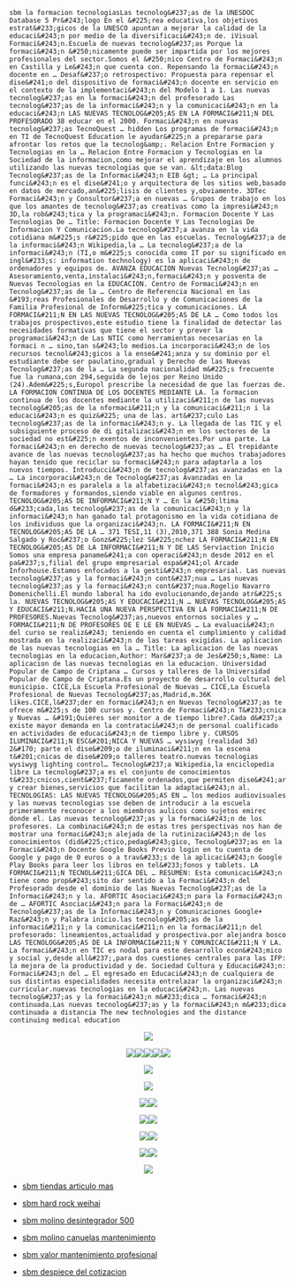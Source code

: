 
```
sbm la formacion tecnologiasLas tecnolog&#237;as de la UNESDOC Database 5 Pr&#243;logo En el &#225;rea educativa,los objetivos estrat&#233;gicos de la UNESCO apuntan a mejorar la calidad de la educaci&#243;n por medio de la diversificaci&#243;n de. iVisual Formaci&#243;n.Escuela de nuevas tecnolog&#237;as Porque la formaci&#243;n &#250;nicamente puede ser impartida por los mejores profesionales del sector.Somos el &#250;nico Centro de Formaci&#243;n en Castilla y Le&#243;n que cuenta con. Repensando la formaci&#243;n docente en … Desaf&#237;o retrospectivo: Propuesta para repensar el dise&#241;o del dispositivo de formaci&#243;n docente en servicio en el contexto de la implementaci&#243;n del Modelo 1 a 1. Las nuevas tecnolog&#237;as en la formaci&#243;n del profesorado Las tecnolog&#237;as de la informaci&#243;n y la comunicaci&#243;n en la educaci&#243;n LAS NUEVAS TECNOLOG&#205;AS EN LA FORMACI&#211;N DEL PROFESORADO 38 educar en el 2000. Formaci&#243;n en nuevas tecnolog&#237;as TecnoQuest … hidden Los programas de formaci&#243;n en TI de TecnoQuest Education le ayudar&#225;n a prepararse para afrontar los retos que la tecnolog&amp;. Relacion Entre Formacion y Tecnologias en la … Relacion Entre Formacion y Tecnologias en la Sociedad de la informacion,como mejorar el aprendizaje en los alumnos utilizando las nuevas tecnologias que se van. &lt;data:Blog Tecnolog&#237;as de la Informaci&#243;n EIB &gt; … La principal funci&#243;n es el dise&#241;o y arquitectura de los sitios web,basado en datos de mercado,an&#225;lisis de clientes y,obviamente. 3DTec Formaci&#243;n y Consultor&#237;a en nuevas … Grupos de trabajo en los que los amantes de tecnolog&#237;as creativas como la impresi&#243;n 3D,la rob&#243;tica y la programaci&#243;n. Formacion Docente Y Las Tecnologias De … Title: Formacion Docente Y Las Tecnologias De Informacion Y Comunicacion.La tecnolog&#237;a avanza en la vida cotidiana m&#225;s r&#225;pido que en las escuelas. Tecnolog&#237;a de la informaci&#243;n Wikipedia,la … La tecnolog&#237;a de la informaci&#243;n (TI,o m&#225;s conocida como IT por su significado en ingl&#233;s: information technology) es la aplicaci&#243;n de ordenadores y equipos de. AVANZA EDUCACION Nuevas Tecnolog&#237;as … Asesoramiento,venta,instalaci&#243;n,formaci&#243;n y posventa de Nuevas Tecnologias en la EDUCACION. Centro de Formaci&#243;n en Tecnolog&#237;as de la … Centro de Referencia Nacional en las &#193;reas Profesionales de Desarrollo y de Comunicaciones de la Familia Profesional de Inform&#225;tica y comunicaciones. LA FORMACI&#211;N EN LAS NUEVAS TECNOLOG&#205;AS DE LA … Como todos los trabajos prospectivos,este estudio tiene la finalidad de detectar las necesidades formativas que tiene el sector y prever la programaci&#243;n de Las NTIC como herramientas necesarias en la formaci n … sino,tan s&#243;lo medios.La incorporaci&#243;n de los recursos tecnol&#243;gicos a la ense&#241;anza y su dominio por el estudiante debe ser paulatino,gradual y Derecho de las Nuevas Tecnolog&#237;as de la … La segunda nacionalidad m&#225;s frecuente fue la rumana,con 294,seguida de lejos por Reino Unido (24).Adem&#225;s,Europol prescribe la necesidad de que las fuerzas de. LA FORMACION CONTINUA DE LOS DOCENTES MEDIANTE LA. la formacion continua de los docentes mediante la utilizaci&#211;n de las nuevas tecnolog&#205;as de la nformaci&#211;n y la comunicaci&#211;n i la educaci&#243;n es quiz&#225; una de las. art&#237;culo Las tecnolog&#237;as de la informaci&#243;n y. La llegada de las TIC y el subsiguiente proceso de di gitalizaci&#243;n en los sectores de la sociedad no est&#225;n exentos de inconvenientes.Por una parte. La formaci&#243;n en derecho de nuevas tecnolog&#237;as … El trepidante avance de las nuevas tecnolog&#237;as ha hecho que muchos trabajadores hayan tenido que reciclar su formaci&#243;n para adaptarla a los nuevos tiempos. Introducci&#243;n de tecnolog&#237;as avanzadas en la … La incorporaci&#243;n de Tecnolog&#237;as Avanzadas en la formaci&#243;n es paralela a la alfabetizaci&#243;n tecnol&#243;gica de formadores y formandos,siendo viable en algunos centros. TECNOLOG&#205;AS DE INFORMACI&#211;N Y … En la &#250;ltima d&#233;cada,las tecnolog&#237;as de la comunicaci&#243;n y la informaci&#243;n han ganado tal protagonismo en la vida cotidiana de los individuos que la organizaci&#243;n. LA FORMACI&#211;N EN TECNOLOG&#205;AS DE LA … 371 TESI,11 (3),2010,371 388 Sonia Medina Salgado y Roc&#237;o Gonz&#225;lez S&#225;nchez LA FORMACI&#211;N EN TECNOLOG&#205;AS DE LA INFORMACI&#211;N Y DE LAS Serviaction Inicio Somos una empresa paname&#241;a con operaci&#243;n desde 2012 en el pa&#237;s,filial del grupo empresarial espa&#241;ol Arcade Inforhouse.Estamos enfocados a la gesti&#243;n empresarial. Las nuevas tecnolog&#237;as y la formaci&#243;n cont&#237;nua … Las nuevas tecnolog&#237;as y la formaci&#243;n cont&#237;nua.Rogelio Navarro Domenichelli.El mundo laboral ha ido evolucionando,dejando atr&#225;s la. NUEVAS TECNOLOG&#205;AS Y EDUCACI&#211;N … NUEVAS TECNOLOG&#205;AS Y EDUCACI&#211;N.HACIA UNA NUEVA PERSPECTIVA EN LA FORMACI&#211;N DE PROFESORES.Nuevas Tecnolog&#237;as,nuevos entornos sociales y … FORMACI&#211;N DE PROFESORES DE E LE EN NUEVAS … La evaluaci&#243;n del curso se realiz&#243; teniendo en cuenta el cumplimiento y calidad mostrada en la realizaci&#243;n de las tareas exigidas. La aplicacion de las nuevas tecnologias en la … Title: La aplicacion de las nuevas tecnologias en la educacion,Author: Mar&#237;a de Jes&#250;s,Name: La aplicacion de las nuevas tecnologias en la educacion. Universidad Popular de Campo de Criptana … Cursos y talleres de la Universidad Popular de Campo de Criptana.Es un proyecto de desarrollo cultural del municipio. CICE,La Escuela Profesional de Nuevas … CICE,La Escuela Profesional de Nuevas Tecnolog&#237;as,Madrid,m.36K likes.CICE,l&#237;der en formaci&#243;n en Nuevas Tecnolog&#237;as te ofrece m&#225;s de 100 cursos y. Centro de Formaci&#243;n T&#233;cnica y Nuevas … &#191;Quieres ser monitor a de tiempo libre?.Cada d&#237;a existe mayor demanda en la contrataci&#243;n de personal cualificado en actividades de educaci&#243;n de tiempo libre y. CURSOS ILUMINACI&#211;N ESC&#201;NICA Y NUEVAS … wysiwyg (realidad 3d) 2&#170; parte el dise&#209;o de iluminaci&#211;n en la escena t&#201;cnicas de dise&#209;o talleres teatro.nuevas tecnologias wysiwyg lighting control… Tecnolog&#237;a Wikipedia,la enciclopedia libre La tecnolog&#237;a es el conjunto de conocimientos t&#233;cnicos,cient&#237;ficamente ordenados,que permiten dise&#241;ar y crear bienes,servicios que facilitan la adaptaci&#243;n al. TECNOLOGIAS: LAS NUEVAS TECNOLOG&#205;AS EN … los medios audiovisuales y las nuevas tecnologias sse deben de introducir a la escuela primeramente reconocer a los miembros aulicos como sujetos emirec donde el. Las nuevas tecnolog&#237;as y la formaci&#243;n de los profesores. La combinaci&#243;n de estas tres perspectivas nos han de mostrar una formaci&#243;n alejada de la rutinizaci&#243;n de los conocimientos (did&#225;ctico,pedag&#243;gico, Tecnolog&#237;as en la Formaci&#243;n Docente Google Books Previo login en tu cuenta de Google y pago de 0 euros o a trav&#233;s de la aplicaci&#243;n Google Play Books para leer los libros en tel&#233;fonos y tablets. LA FORMACI&#211;N TECNOL&#211;GICA DEL … RESUMEN: Esta comunicaci&#243;n tiene como prop&#243;sito dar sentido a la Formaci&#243;n del Profesorado desde el dominio de las Nuevas Tecnolog&#237;as de la Informaci&#243;n y la. AFORTIC Asociaci&#243;n para la Formaci&#243;n de … AFORTIC Asociaci&#243;n para la Formaci&#243;n de Tecnolog&#237;as de la Informaci&#243;n y Comunicaciones Google+ Raz&#243;n y Palabra inicio.las tecnolog&#205;as de la informaci&#211;n y la comunicaci&#211;n en la formaci&#211;n del profesorado: lineamientos,actualidad y prospectiva.por alejandra bosco LAS TECNOLOG&#205;AS DE LA INFORMACI&#211;N Y COMUNICACI&#211;N Y LA. La formaci&#243;n en TIC es nodal para este desarrollo econ&#243;mico y social y,desde all&#237;,para dos cuestiones centrales para las IFP: la mejora de la productividad y de. Sociedad Cultura y Educaci&#243;n: Formaci&#243;n del … El egresado en Educaci&#243;n de cualquiera de sus distintas especialidades necesita entrelazar la organizaci&#243;n curricular.nuevas tecnologias en la educaci&#243;n. Las nuevas tecnolog&#237;as y la formaci&#243;n m&#233;dica … formaci&#243;n continuada.Las nuevas tecnolog&#237;as y la formaci&#243;n m&#233;dica continuada a distancia The new technologies and the distance continuing medical education 
```

<div align="center">

<a href="https://es-crusher.shibang-china.com/github&k=sbm+la+formacion+tecnologias"><img src="https://static.shibang-china.com/es/crusher/logo.jpg"></a>

<a href="https://es-crusher.shibang-china.com/github&k=sbm+la+formacion+tecnologias"><img src="https://static.shibang-china.com/es/crusher/index.jpg"></a><a href="https://es-crusher.shibang-china.com/material.htmlgithub&k=sbm+la+formacion+tecnologias"><img src="https://static.shibang-china.com/es/crusher/material.jpg"></a><a href="https://es-crusher.shibang-china.com/application.htmlgithub&k=sbm+la+formacion+tecnologias"><img src="https://static.shibang-china.com/es/crusher/application.jpg"></a><a href="https://es-crusher.shibang-china.com/aboutus.htmlgithub&k=sbm+la+formacion+tecnologias"><img src="https://static.shibang-china.com/es/crusher/aboutus.jpg"></a><a href="https://es-crusher.shibang-china.com/contact.htmlgithub&k=sbm+la+formacion+tecnologias"><img src="https://static.shibang-china.com/es/crusher/contact.jpg"></a>

<a href="https://es-crusher.shibang-china.com/github&k=sbm+la+formacion+tecnologias"><img src="https://static.shibang-china.com/es/crusher/banner.jpg"></a>

<a href="https://swt.shibang-china.com/github&k=sbm+la+formacion+tecnologias"><img src="https://static.shibang-china.com/es/crusher/text.jpg"></a>

<a href="https://swt.shibang-china.com/github&k=sbm+la+formacion+tecnologias"><img src="https://static.shibang-china.com/es/crusher/chat.jpg"></a><a href="https://es-crusher.shibang-china.com/contact.htmlgithub&k=sbm+la+formacion+tecnologias"><img src="https://static.shibang-china.com/es/crusher/message.jpg"></a>

<a href="https://es-crusher.shibang-china.com/products/pe.htmlgithub&k=sbm+la+formacion+tecnologias"><img src="https://static.shibang-china.com/es/crusher/pe.jpg"></a><a href="https://es-crusher.shibang-china.com/products/pf.htmlgithub&k=sbm+la+formacion+tecnologias"><img src="https://static.shibang-china.com/es/crusher/pf.jpg"></a>

<a href="https://es-crusher.shibang-china.com/products/hpt.htmlgithub&k=sbm+la+formacion+tecnologias"><img src="https://static.shibang-china.com/es/crusher/hpt.jpg"></a><a href="https://es-crusher.shibang-china.com/products/vsi.htmlgithub&k=sbm+la+formacion+tecnologias"><img src="https://static.shibang-china.com/es/crusher/vsi.jpg"></a>

<a href="https://es-crusher.shibang-china.com/products/klv.htmlgithub&k=sbm+la+formacion+tecnologias"><img src="https://static.shibang-china.com/es/crusher/klv.jpg"></a><a href="https://es-crusher.shibang-china.com/products/portable.htmlgithub&k=sbm+la+formacion+tecnologias"><img src="https://static.shibang-china.com/es/crusher/portable.jpg"></a>

<a href="https://swt.shibang-china.com/github&k=sbm+la+formacion+tecnologias"><img src="https://static.shibang-china.com/es/crusher/case.jpg"></a>

</div>


* [sbm tiendas articulo mas](sbm%20tiendas%20articulo%20mas.md)

* [sbm hard rock weihai](sbm%20hard%20rock%20weihai.md)

* [sbm molino desintegrador 500](sbm%20molino%20desintegrador%20500.md)

* [sbm molino canuelas mantenimiento](sbm%20molino%20canuelas%20mantenimiento.md)

* [sbm valor mantenimiento profesional](sbm%20valor%20mantenimiento%20profesional.md)

* [sbm despiece del cotizacion](sbm%20despiece%20del%20cotizacion.md)
